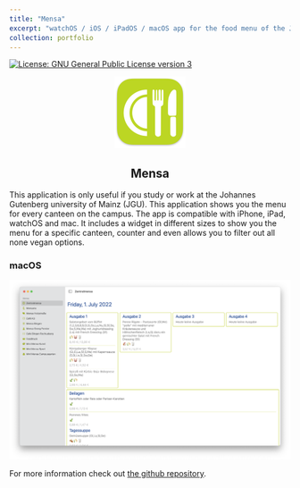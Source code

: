 ```yaml
---
title: "Mensa"
excerpt: "watchOS / iOS / iPadOS / macOS app for the food menu of the Johannes-Gutenberg-University (JGU) Mainz."
collection: portfolio
---
```


[![License: GNU General Public License version 3](https://img.shields.io/badge/License-GPLv3-blue.svg)](https://opensource.org/licenses/gpl-3.0) 

<div align="center">
  <img src="https://raw.githubusercontent.com/Schlaubischlump/Mensa/master/Mensa/Assets.xcassets/AppIcon.appiconset/icon-1027.png" width="128px">
  <h2 align="center">Mensa</h2>
</div>

This application is only useful if you study or work at the Johannes Gutenberg university of Mainz (JGU). This application shows you the menu for every canteen on the campus. The app is compatible with iPhone, iPad, watchOS and mac. It includes a widget in different sizes to show you the menu for a specific canteen, counter and even allows you to filter out all none vegan options.


### macOS

![](https://raw.githubusercontent.com/Schlaubischlump/Mensa/master/Screenshots/mac.png) 

For more information check out [the github repository](https://schlaubischlump.github.io/Mensa/).
